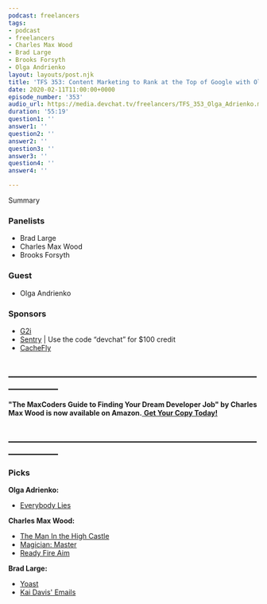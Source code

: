 ```yaml
---
podcast: freelancers
tags:
- podcast
- freelancers
- Charles Max Wood
- Brad Large
- Brooks Forsyth
- Olga Andrienko
layout: layouts/post.njk
title: 'TFS 353: Content Marketing to Rank at the Top of Google with Olga Andrienko'
date: 2020-02-11T11:00:00+0000
episode_number: '353'
audio_url: https://media.devchat.tv/freelancers/TFS_353_Olga_Adrienko.mp3
duration: '55:19'
question1: ''
answer1: ''
question2: ''
answer2: ''
question3: ''
answer3: ''
question4: ''
answer4: ''

---
```

Summary

### **Panelists**

* Brad Large
* Charles Max Wood
* Brooks Forsyth

### **Guest**

* Olga Andrienko

### **Sponsors**

* [G2i](https://www.g2i.co/?utm_source=Freelancers_Show&utm_medium=Podcast&utm_campaign=DevChat)
* [Sentry](http://sentry.io/) | Use the code “devchat” for $100 credit
* [CacheFly](https://www.cachefly.com/)

## **____________________________________________________________**

**"The MaxCoders Guide to Finding Your Dream Developer Job" by Charles Max Wood is now available on Amazon.**[ **Get Your Copy Today!**](https://www.amazon.com/gp/product/B081MBL5C9/ref=as_li_ss_tl?ie=UTF8&linkCode=sl1&tag=devchattv-20&linkId=9d61363241636e2546ef46abba198746&language=en_US)

## **____________________________________________________________**

### **Picks**

**Olga Adrienko:**

* [Everybody Lies](https://www.amazon.com/Everybody-Lies-Internet-About-Really/dp/0062390856 "https://www.amazon.com/Everybody-Lies-Internet-About-Really/dp/0062390856")

**Charles Max Wood:**

* [The Man In the High Castle](https://www.amazon.com/gp/video/detail/B00RSGFRY8/ref=atv_dp_season_select_s1)
* [Magician: Master](https://www.amazon.com/Magician-Master-Riftwar-Saga-Book/dp/0553564935 "https://www.amazon.com/Magician-Master-Riftwar-Saga-Book/dp/0553564935")
* [Ready Fire Aim](https://www.amazon.com/Ready-Fire-Aim-Zero-Million/dp/B0014WYZYA/ref=sr_1_1?keywords=ready+fire+aim&qid=1580942125&s=books&sr=1-1 "https://www.amazon.com/Ready-Fire-Aim-Zero-Million/dp/B0014WYZYA/ref=sr_1_1?keywords=ready+fire+aim&qid=1580942125&s=books&sr=1-1")

**Brad Large:**

* [Yoast](https://yoast.com/ "https://yoast.com/")
* [Kai Davis' Emails](https://kaidavis.com/ "https://kaidavis.com/")